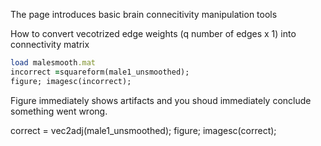 The page introduces basic brain connecitivity manipulation tools

How to convert vecotrized edge weights (q number of edges x 1) into connectivity matrix

```ruby 
load malesmooth.mat
incorrect =squareform(male1_unsmoothed);
figure; imagesc(incorrect); 
```
Figure immediately shows artifacts and you shoud immediately conclude something went wrong. 


correct = vec2adj(male1_unsmoothed); 
figure; imagesc(correct);
